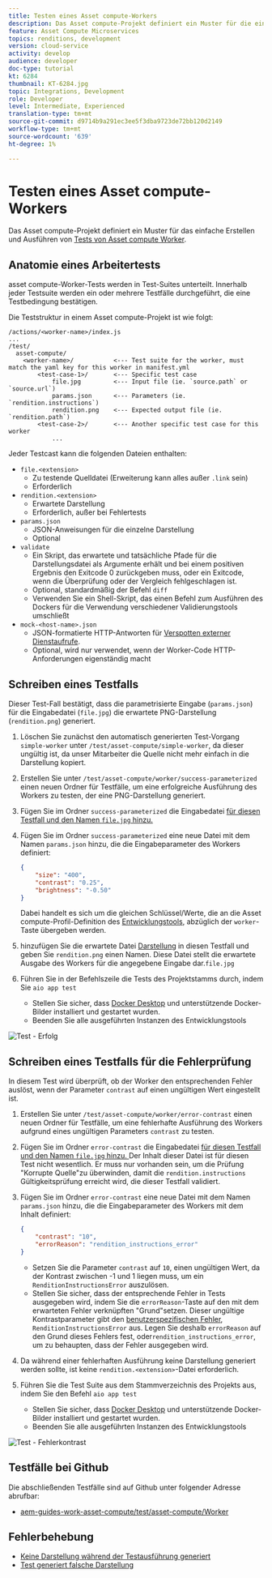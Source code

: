 ```yaml
---
title: Testen eines Asset compute-Workers
description: Das Asset compute-Projekt definiert ein Muster für die einfache Erstellung und Durchführung von Tests von Asset compute-Workern.
feature: Asset Compute Microservices
topics: renditions, development
version: cloud-service
activity: develop
audience: developer
doc-type: tutorial
kt: 6284
thumbnail: KT-6284.jpg
topic: Integrations, Development
role: Developer
level: Intermediate, Experienced
translation-type: tm+mt
source-git-commit: d9714b9a291ec3ee5f3dba9723de72bb120d2149
workflow-type: tm+mt
source-wordcount: '639'
ht-degree: 1%

---
```



# Testen eines Asset compute-Workers

Das Asset compute-Projekt definiert ein Muster für das einfache Erstellen und Ausführen von [Tests von Asset compute Worker](https://docs.adobe.com/content/help/en/asset-compute/using/extend/test-custom-application.html).

## Anatomie eines Arbeitertests

asset compute-Worker-Tests werden in Test-Suites unterteilt. Innerhalb jeder Testsuite werden ein oder mehrere Testfälle durchgeführt, die eine Testbedingung bestätigen.

Die Teststruktur in einem Asset compute-Projekt ist wie folgt:

```
/actions/<worker-name>/index.js
...
/test/
  asset-compute/
    <worker-name>/           <--- Test suite for the worker, must match the yaml key for this worker in manifest.yml
        <test-case-1>/       <--- Specific test case 
            file.jpg         <--- Input file (ie. `source.path` or `source.url`)
            params.json      <--- Parameters (ie. `rendition.instructions`)
            rendition.png    <--- Expected output file (ie. `rendition.path`)
        <test-case-2>/       <--- Another specific test case for this worker
            ...
```

Jeder Testcast kann die folgenden Dateien enthalten:

+ `file.<extension>`
   + Zu testende Quelldatei (Erweiterung kann alles außer `.link` sein)
   + Erforderlich
+ `rendition.<extension>`
   + Erwartete Darstellung
   + Erforderlich, außer bei Fehlertests
+ `params.json`
   + JSON-Anweisungen für die einzelne Darstellung
   + Optional
+ `validate`
   + Ein Skript, das erwartete und tatsächliche Pfade für die Darstellungsdatei als Argumente erhält und bei einem positiven Ergebnis den Exitcode 0 zurückgeben muss, oder ein Exitcode, wenn die Überprüfung oder der Vergleich fehlgeschlagen ist.
   + Optional, standardmäßig der Befehl `diff`
   + Verwenden Sie ein Shell-Skript, das einen Befehl zum Ausführen des Dockers für die Verwendung verschiedener Validierungstools umschließt
+ `mock-<host-name>.json`
   + JSON-formatierte HTTP-Antworten für [Verspotten externer Dienstaufrufe](https://www.mock-server.com/mock_server/creating_expectations.html).
   + Optional, wird nur verwendet, wenn der Worker-Code HTTP-Anforderungen eigenständig macht

## Schreiben eines Testfalls

Dieser Test-Fall bestätigt, dass die parametrisierte Eingabe (`params.json`) für die Eingabedatei (`file.jpg`) die erwartete PNG-Darstellung (`rendition.png`) generiert.

1. Löschen Sie zunächst den automatisch generierten Test-Vorgang `simple-worker` unter `/test/asset-compute/simple-worker`, da dieser ungültig ist, da unser Mitarbeiter die Quelle nicht mehr einfach in die Darstellung kopiert.
1. Erstellen Sie unter `/test/asset-compute/worker/success-parameterized` einen neuen Ordner für Testfälle, um eine erfolgreiche Ausführung des Workers zu testen, der eine PNG-Darstellung generiert.
1. Fügen Sie im Ordner `success-parameterized` die Eingabedatei [für diesen Testfall und den Namen `file.jpg` hinzu.](./assets/test/success-parameterized/file.jpg)
1. Fügen Sie im Ordner `success-parameterized` eine neue Datei mit dem Namen `params.json` hinzu, die die Eingabeparameter des Workers definiert:

   ```json
   { 
       "size": "400",
       "contrast": "0.25",
       "brightness": "-0.50"
   }
   ```
   Dabei handelt es sich um die gleichen Schlüssel/Werte, die an die Asset compute-Profil-Definition des [Entwicklungstools](../develop/development-tool.md), abzüglich der `worker`-Taste übergeben werden.
1. hinzufügen Sie die erwartete Datei [Darstellung](./assets/test/success-parameterized/rendition.png) in diesen Testfall und geben Sie `rendition.png` einen Namen. Diese Datei stellt die erwartete Ausgabe des Workers für die angegebene Eingabe dar.`file.jpg`
1. Führen Sie in der Befehlszeile die Tests des Projektstamms durch, indem Sie `aio app test`
   + Stellen Sie sicher, dass [Docker Desktop](../set-up/development-environment.md#docker) und unterstützende Docker-Bilder installiert und gestartet wurden.
   + Beenden Sie alle ausgeführten Instanzen des Entwicklungstools

![Test - Erfolg  ](./assets/test/success-parameterized/result.png)

## Schreiben eines Testfalls für die Fehlerprüfung

In diesem Test wird überprüft, ob der Worker den entsprechenden Fehler auslöst, wenn der Parameter `contrast` auf einen ungültigen Wert eingestellt ist.

1. Erstellen Sie unter `/test/asset-compute/worker/error-contrast` einen neuen Ordner für Testfälle, um eine fehlerhafte Ausführung des Workers aufgrund eines ungültigen Parameters `contrast` zu testen.
1. Fügen Sie im Ordner `error-contrast` die Eingabedatei [für diesen Testfall und den Namen `file.jpg` hinzu. ](./assets/test/error-contrast/file.jpg) Der Inhalt dieser Datei ist für diesen Test nicht wesentlich. Er muss nur vorhanden sein, um die Prüfung &quot;Korrupte Quelle&quot;zu überwinden, damit die `rendition.instructions` Gültigkeitsprüfung erreicht wird, die dieser Testfall validiert.
1. Fügen Sie im Ordner `error-contrast` eine neue Datei mit dem Namen `params.json` hinzu, die die Eingabeparameter des Workers mit dem Inhalt definiert:

   ```json
   {
       "contrast": "10",
       "errorReason": "rendition_instructions_error"
   }
   ```

   + Setzen Sie die Parameter `contrast` auf `10`, einen ungültigen Wert, da der Kontrast zwischen -1 und 1 liegen muss, um ein `RenditionInstructionsError` auszulösen.
   + Stellen Sie sicher, dass der entsprechende Fehler in Tests ausgegeben wird, indem Sie die `errorReason`-Taste auf den mit dem erwarteten Fehler verknüpften &quot;Grund&quot;setzen. Dieser ungültige Kontrastparameter gibt den [benutzerspezifischen Fehler](../develop/worker.md#errors), `RenditionInstructionsError` aus. Legen Sie deshalb `errorReason` auf den Grund dieses Fehlers fest, oder`rendition_instructions_error`, um zu behaupten, dass der Fehler ausgegeben wird.

1. Da während einer fehlerhaften Ausführung keine Darstellung generiert werden sollte, ist keine `rendition.<extension>`-Datei erforderlich.
1. Führen Sie die Test Suite aus dem Stammverzeichnis des Projekts aus, indem Sie den Befehl `aio app test`
   + Stellen Sie sicher, dass [Docker Desktop](../set-up/development-environment.md#docker) und unterstützende Docker-Bilder installiert und gestartet wurden.
   + Beenden Sie alle ausgeführten Instanzen des Entwicklungstools

![Test - Fehlerkontrast](./assets/test/error-contrast/result.png)

## Testfälle bei Github

Die abschließenden Testfälle sind auf Github unter folgender Adresse abrufbar:

+ [aem-guides-work-asset-compute/test/asset-compute/Worker](https://github.com/adobe/aem-guides-wknd-asset-compute/tree/master/test/asset-compute/worker)

## Fehlerbehebung

+ [Keine Darstellung während der Testausführung generiert](../troubleshooting.md#test-no-rendition-generated)
+ [Test generiert falsche Darstellung](../troubleshooting.md#tests-generates-incorrect-rendition)
